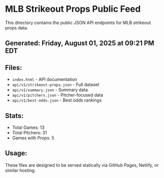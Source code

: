 # MLB Strikeout Props Public Feed

This directory contains the public JSON API endpoints for MLB strikeout props data.

## Generated: Friday, August 01, 2025 at 09:21 PM EDT

## Files:
- `index.html` - API documentation
- `api/v1/strikeout-props.json` - Full dataset
- `api/v1/summary.json` - Summary data
- `api/v1/pitchers.json` - Pitcher-focused data  
- `api/v1/best-odds.json` - Best odds rankings

## Stats:
- Total Games: 13
- Total Pitchers: 31
- Games with Props: 5

## Usage:
These files are designed to be served statically via GitHub Pages, Netlify, or similar hosting.
